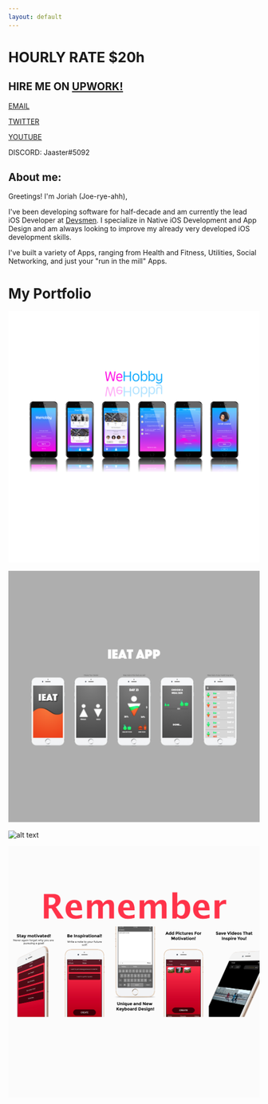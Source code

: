 ```yaml
---
layout: default
---
```


# **HOURLY RATE $20h**

## HIRE ME ON [**UPWORK!**](https://www.upwork.com/ab/profiles/search/?q=iOS%20Developer%20Joriah&user_pref=2)

[EMAIL](mailto:joriahlasaterdev@gmail.com)

[TWITTER](https://twitter.com/Jaaster_)

[YOUTUBE](https://www.youtube.com/channel/UC5LwceSUeH6ofIACJL-nr0w)

DISCORD: Jaaster#5092

## About me: 

Greetings! I'm Joriah (Joe-rye-ahh), 

I've been developing software for half-decade and am currently the lead iOS Developer at [Devsmen](./another-page.html). I specialize in Native iOS Development and App Design and am always looking to improve my already very developed iOS development skills. 

I've built a variety of Apps, ranging from Health and Fitness, Utilities, Social Networking, and just your "run in the mill" Apps.   


# My Portfolio

![alt text](/images/project4.png "WeHobby")

![alt text](/images/project2.png "iEat App")

![alt text](/images/project1.png "Easy Resume App")

![alt text](/images/project3.png "Remember Why")

